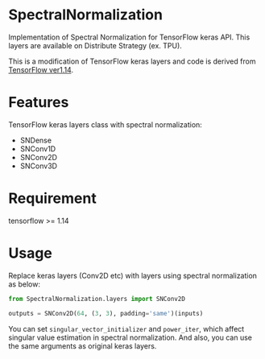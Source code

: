 # SpectralNormalization
Implementation of Spectral Normalization for TensorFlow keras API.
This layers are available on Distribute Strategy (ex. TPU).

This is a modification of TensorFlow keras layers and code is derived from [TensorFlow ver1.14](https://github.com/tensorflow/tensorflow/tree/r1.14/tensorflow).

# Features
TensorFlow keras layers class with spectral normalization:
* SNDense
* SNConv1D
* SNConv2D
* SNConv3D

# Requirement
tensorflow >= 1.14

# Usage
Replace keras layers (Conv2D etc) with layers using spectral normalization as below:
```python
from SpectralNormalization.layers import SNConv2D

outputs = SNConv2D(64, (3, 3), padding='same')(inputs)
```

You can set `singular_vector_initializer` and `power_iter`, which affect singular value estimation in spectral normalization.
And also, you can use the same arguments as original keras layers.
